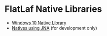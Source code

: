 FlatLaf Native Libraries
========================

- [Windows 10 Native Library](flatlaf-natives-windows)
- [Natives using JNA](flatlaf-natives-jna) (for development only)

